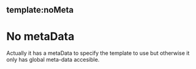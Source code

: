 template:noMeta
---
# No metaData
Actually it has a metaData to specify the template to use but otherwise it only has global meta-data accesible.